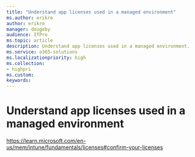 ```yaml
---
title: "Understand app licenses used in a managed environment"
ms.author: erikre
author: erikre
manager: dougeby
audience: ITPro
ms.topic: article
description: Understand app licenses used in a managed environment.
ms.service: o365-solutions
ms.localizationpriority: high
ms.collection:
- highpri
ms.custom:
keywords:
---
```


# Understand app licenses used in a managed environment


https://learn.microsoft.com/en-us/mem/intune/fundamentals/licenses#confirm-your-licenses